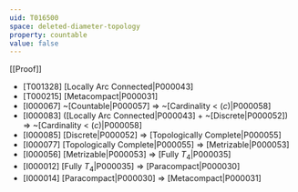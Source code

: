 ```yaml
---
uid: T016500
space: deleted-diameter-topology
property: countable
value: false
---
```

[[Proof]]

* [T001328] [Locally Arc Connected|P000043]
* [T000215] [Metacompact|P000031]
* [I000067] ~[Countable|P000057] => ~[Cardinality < $\mathfrak(c)$|P000058]
* [I000083] ([Locally Arc Connected|P000043] + ~[Discrete|P000052]) => ~[Cardinality < $\mathfrak(c)$|P000058]
* [I000085] [Discrete|P000052] => [Topologically Complete|P000055]
* [I000077] [Topologically Complete|P000055] => [Metrizable|P000053]
* [I000056] [Metrizable|P000053] => [Fully $T_4$|P000035]
* [I000012] [Fully $T_4$|P000035] => [Paracompact|P000030]
* [I000014] [Paracompact|P000030] => [Metacompact|P000031]

